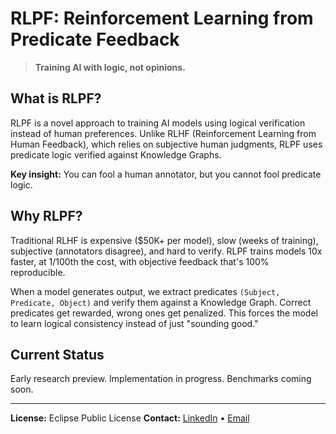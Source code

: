 # RLPF: Reinforcement Learning from Predicate Feedback

> **Training AI with logic, not opinions.**

## What is RLPF?

RLPF is a novel approach to training AI models using logical verification instead of human preferences. Unlike RLHF (Reinforcement Learning from Human Feedback), which relies on subjective human judgments, RLPF uses predicate logic verified against Knowledge Graphs.

**Key insight:** You can fool a human annotator, but you cannot fool predicate logic.

## Why RLPF?

Traditional RLHF is expensive ($50K+ per model), slow (weeks of training), subjective (annotators disagree), and hard to verify. RLPF trains models 10x faster, at 1/100th the cost, with objective feedback that's 100% reproducible.

When a model generates output, we extract predicates `(Subject, Predicate, Object)` and verify them against a Knowledge Graph. Correct predicates get rewarded, wrong ones get penalized. This forces the model to learn logical consistency instead of just "sounding good."

## Current Status

Early research preview. Implementation in progress. Benchmarks coming soon.

---

**License:** Eclipse Public License 
**Contact:** [LinkedIn](https://www.linkedin.com/in/mykhailo-lapshyn-2a3702309) • [Email](mailto:lapshynmisha@gmail.com)

